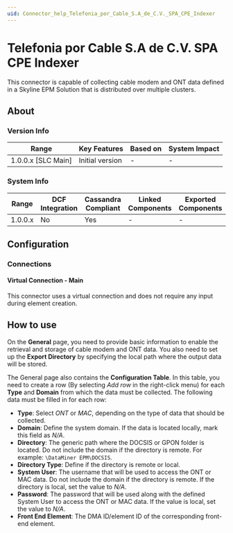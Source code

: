 ```yaml
---
uid: Connector_help_Telefonia_por_Cable_S.A_de_C.V._SPA_CPE_Indexer
---
```


# Telefonia por Cable S.A de C.V. SPA CPE Indexer

This connector is capable of collecting cable modem and ONT data defined in a Skyline EPM Solution that is distributed over multiple clusters.

## About

### Version Info

| Range                | Key Features     | Based on     | System Impact     |
|----------------------|------------------|--------------|-------------------|
| 1.0.0.x [SLC Main]   | Initial version  | -            | -                 |

### System Info

| Range     | DCF Integration     | Cassandra Compliant     | Linked Components     | Exported Components     |
|-----------|---------------------|-------------------------|-----------------------|-------------------------|
| 1.0.0.x   | No                  | Yes                     | -                     | -                       |

## Configuration

### Connections

#### Virtual Connection - Main

This connector uses a virtual connection and does not require any input during element creation.

## How to use

On the **General** page, you need to provide basic information to enable the retrieval and storage of cable modem and ONT data. You also need to set up the **Export Directory** by specifying the local path where the output data will be stored.

The General page also contains the **Configuration Table**. In this table, you need to create a row (By selecting *Add row* in the right-click menu) for each **Type** and **Domain** from which the data must be collected. The following data must be filled in for each row:

- **Type**: Select *ONT* or *MAC*, depending on the type of data that should be collected.
- **Domain**: Define the system domain. If the data is located locally, mark this field as *N/A*.
- **Directory**: The generic path where the DOCSIS or GPON folder is located. Do not include the domain if the directory is remote. For example: `\DataMiner EPM\DOCSIS`.
- **Directory Type**: Define if the directory is remote or local.
- **System User**: The username that will be used to access the ONT or MAC data. Do not include the domain if the directory is remote. If the directory is local, set the value to *N/A*.
- **Password**: The password that will be used along with the defined System User to access the ONT or MAC data. If the value is local, set the value to *N/A*.
- **Front End Element**: The DMA ID/element ID of the corresponding front-end element.
